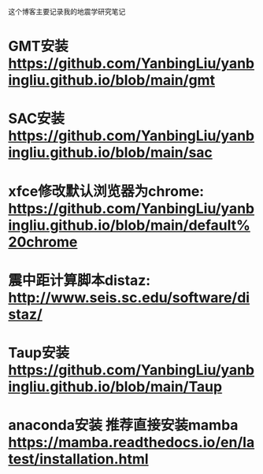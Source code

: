 这个博客主要记录我的地震学研究笔记

# GMT安装 https://github.com/YanbingLiu/yanbingliu.github.io/blob/main/gmt
# SAC安装 https://github.com/YanbingLiu/yanbingliu.github.io/blob/main/sac
# xfce修改默认浏览器为chrome: https://github.com/YanbingLiu/yanbingliu.github.io/blob/main/default%20chrome
# 震中距计算脚本distaz: http://www.seis.sc.edu/software/distaz/
# Taup安装 https://github.com/YanbingLiu/yanbingliu.github.io/blob/main/Taup
# anaconda安装 推荐直接安装mamba https://mamba.readthedocs.io/en/latest/installation.html
